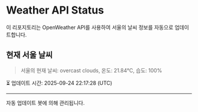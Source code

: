 
# Weather API Status

이 리포지토리는 OpenWeather API를 사용하여 서울의 날씨 정보를 자동으로 업데이트합니다.

## 현재 서울 날씨
> 서울의 현재 날씨: overcast clouds, 온도: 21.84°C, 습도: 100%

⏳ 업데이트 시간: 2025-09-24 22:17:28 (UTC)

---
자동 업데이트 봇에 의해 관리됩니다.
